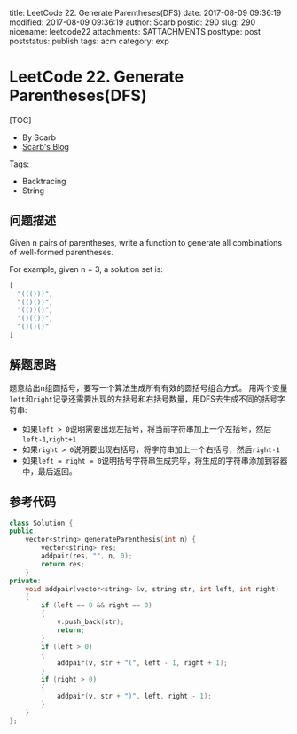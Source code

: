 title: LeetCode 22. Generate Parentheses(DFS)
date: 2017-08-09 09:36:19
modified: 2017-08-09 09:36:19
author: Scarb
postid: 290
slug: 290
nicename: leetcode22
attachments: $ATTACHMENTS
posttype: post
poststatus: publish
tags: acm
category: exp

# LeetCode 22. Generate Parentheses(DFS)

[TOC]

- By Scarb
- [Scarb's Blog](http://47.106.131.90/blog)

Tags:

- Backtracing
- String

## 问题描述

Given n pairs of parentheses, write a function to generate all combinations of well-formed parentheses.

For example, given n = 3, a solution set is:

```python
[
  "((()))",
  "(()())",
  "(())()",
  "()(())",
  "()()()"
]
```

## 解题思路

题意给出n组圆括号，要写一个算法生成所有有效的圆括号组合方式。
用两个变量`left`和`right`记录还需要出现的左括号和右括号数量，用DFS去生成不同的括号字符串:

- 如果`left > 0`说明需要出现左括号，将当前字符串加上一个左括号，然后`left-1`,`right+1`
- 如果`right > 0`说明要出现右括号，将字符串加上一个右括号，然后`right-1`
- 如果`left = right = 0`说明括号字符串生成完毕，将生成的字符串添加到容器中，最后返回。

## 参考代码

```C++
class Solution {
public:
	vector<string> generateParenthesis(int n) {
		vector<string> res;
		addpair(res, "", n, 0);
		return res;
	}
private:
	void addpair(vector<string> &v, string str, int left, int right)
	{
		if (left == 0 && right == 0)
		{
			v.push_back(str);
			return;
		}
		if (left > 0)
		{
			addpair(v, str + "(", left - 1, right + 1);
		}
		if (right > 0)
		{
			addpair(v, str + ")", left, right - 1);
		}
	}
};
```